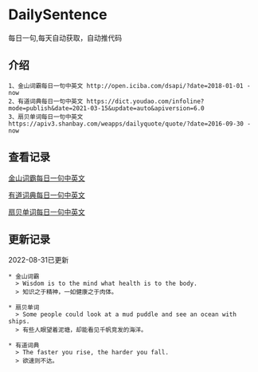 # DailySentence

每日一句,每天自动获取，自动推代码

## 介绍

```
1、金山词霸每日一句中英文 http://open.iciba.com/dsapi/?date=2018-01-01 - now
2、有道词典每日一句中英文 https://dict.youdao.com/infoline?mode=publish&date=2021-03-15&update=auto&apiversion=6.0
3、扇贝单词每日一句中英文 https://apiv3.shanbay.com/weapps/dailyquote/quote/?date=2016-09-30 - now
```

## 查看记录

[金山词霸每日一句中英文](./data/iciba/)

[有道词典每日一句中英文](./data/youdao/)

[扇贝单词每日一句中英文](./data/shanbay/)

## 更新记录
2022-08-31已更新 
```
* 金山词霸
  > Wisdom is to the mind what health is to the body.
  > 知识之于精神，一如健康之于肉体。

* 扇贝单词
  > Some people could look at a mud puddle and see an ocean with ships.
  > 有些人眼望着泥塘，却能看见千帆竞发的海洋。

* 有道词典
  > The faster you rise, the harder you fall.
  > 欲速则不达。

```
